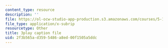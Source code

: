 ```yaml
---
content_type: resource
description: ''
file: https://ol-ocw-studio-app-production.s3.amazonaws.com/courses/5-111sc-principles-of-chemical-science-fall-2014/2f3b565ad3595486a8ed00f1505a5ddc_awdQqF9CFt0.vtt
file_type: application/x-subrip
resourcetype: Other
title: 3play caption file
uid: 2f3b565a-d359-5486-a8ed-00f1505a5ddc
---
```

